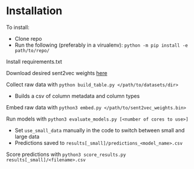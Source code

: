 # Installation

To install:

- Clone repo
- Run the following (preferably in a virualenv): `python -m pip install -e path/to/repo/` 

Install requirements.txt

Download desired sent2vec weights [here](https://github.com/epfml/sent2vec#downloading-sent2vec-pre-trained-models)

Collect raw data with `python build_table.py </path/to/datasets/dir>`

* Builds a csv of column metadata and column types

Embed raw data with `python3 embed.py </path/to/sent2vec_weights.bin>`

Run models with `python3 evaluate_models.py [<number of cores to use>]`

* Set `use_small_data` manually in the code to switch between small and large data
* Predictions saved to `results[_small]/predictions_<model_name>.csv`

Score predictions with `python3 score_results.py results[_small]/<filename>.csv`
